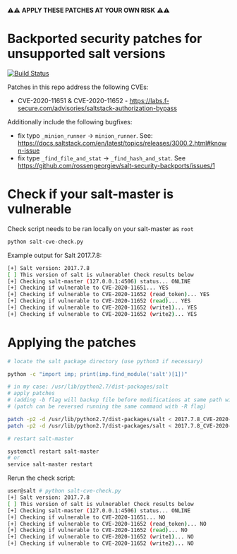 
⚠⚠  **APPLY THESE PATCHES AT YOUR OWN RISK** ⚠⚠

# Backported security patches for unsupported salt versions

[![Build Status](https://travis-ci.org/rossengeorgiev/salt-security-backports.svg?branch=master)](https://travis-ci.org/rossengeorgiev/salt-security-backports)

Patches in this repo address the following CVEs:

* CVE-2020-11651 & CVE-2020-11652 - https://labs.f-secure.com/advisories/saltstack-authorization-bypass

Additionally include the following bugfixes:

* fix typo `_minion_runner` -> `minion_runner`. See: https://docs.saltstack.com/en/latest/topics/releases/3000.2.html#known-issue
* fix type `_find_file_and_stat` -> `_find_hash_and_stat`. See https://github.com/rossengeorgiev/salt-security-backports/issues/1

# Check if your salt-master is vulnerable

Check script needs to be ran locally on your salt-master as `root`

```bash
python salt-cve-check.py
```

Example output for Salt 2017.7.8:

```bash
[+] Salt version: 2017.7.8
[ ] This version of salt is vulnerable! Check results below
[+] Checking salt-master (127.0.0.1:4506) status... ONLINE
[+] Checking if vulnerable to CVE-2020-11651... YES
[+] Checking if vulnerable to CVE-2020-11652 (read_token)... YES
[+] Checking if vulnerable to CVE-2020-11652 (read)... YES
[+] Checking if vulnerable to CVE-2020-11652 (write1)... YES
[+] Checking if vulnerable to CVE-2020-11652 (write2)... YES
```

# Applying the patches

```bash
# locate the salt package directory (use python3 if necessary)

python -c "import imp; print(imp.find_module('salt')[1])"

# in my case: /usr/lib/python2.7/dist-packages/salt
# apply patches
# (adding -b flag will backup file before modifications at same path with .orig suffix)
# (patch can be reversed running the same command with -R flag)

patch -p2 -d /usr/lib/python2.7/dist-packages/salt < 2017.7.8_CVE-2020-11651.patch
patch -p2 -d /usr/lib/python2.7/dist-packages/salt < 2017.7.8_CVE-2020-11652.patch

# restart salt-master

systemctl restart salt-master
# or
service salt-master restart
```

Rerun the check script:

```bash
user@salt # python salt-cve-check.py
[+] Salt version: 2017.7.8
[ ] This version of salt is vulnerable! Check results below
[+] Checking salt-master (127.0.0.1:4506) status... ONLINE
[+] Checking if vulnerable to CVE-2020-11651... NO
[+] Checking if vulnerable to CVE-2020-11652 (read_token)... NO
[+] Checking if vulnerable to CVE-2020-11652 (read)... NO
[+] Checking if vulnerable to CVE-2020-11652 (write1)... NO
[+] Checking if vulnerable to CVE-2020-11652 (write2)... NO
```
